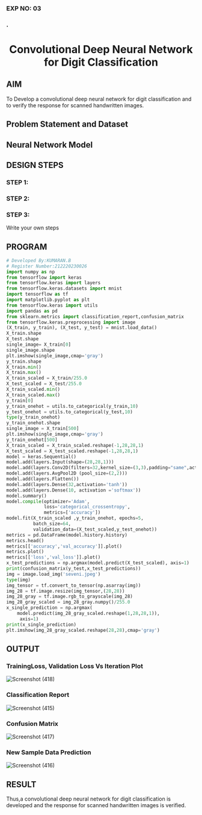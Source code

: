 ### EXP NO: 03

### .

# <p align = "center"> Convolutional Deep Neural Network for Digit Classification </p>

 

## AIM

To Develop a convolutional deep neural network for digit classification and to verify the response for scanned handwritten images.

## Problem Statement and Dataset


## Neural Network Model



## DESIGN STEPS

### STEP 1:

### STEP 2:

### STEP 3:

Write your own steps

## PROGRAM
```python
# Developed By:KUMARAN.B
# Register Number:212220230026
import numpy as np
from tensorflow import keras
from tensorflow.keras import layers
from tensorflow.keras.datasets import mnist
import tensorflow as tf
import matplotlib.pyplot as plt
from tensorflow.keras import utils
import pandas as pd
from sklearn.metrics import classification_report,confusion_matrix
from tensorflow.keras.preprocessing import image
(X_train, y_train), (X_test, y_test) = mnist.load_data()
X_train.shape
X_test.shape
single_image= X_train[0]
single_image.shape
plt.imshow(single_image,cmap='gray')
y_train.shape
X_train.min()
X_train.max()
X_train_scaled = X_train/255.0
X_test_scaled = X_test/255.0
X_train_scaled.min()
X_train_scaled.max()
y_train[0]
y_train_onehot = utils.to_categorical(y_train,10)
y_test_onehot = utils.to_categorical(y_test,10)
type(y_train_onehot)
y_train_onehot.shape
single_image = X_train[500]
plt.imshow(single_image,cmap='gray')
y_train_onehot[500]
X_train_scaled = X_train_scaled.reshape(-1,28,28,1)
X_test_scaled = X_test_scaled.reshape(-1,28,28,1)
model = keras.Sequential()
model.add(layers.Input(shape=(28,28,1))) 
model.add(layers.Conv2D(filters=32,kernel_size=(3,3),padding="same",activation='relu'))
model.add(layers.AvgPool2D (pool_size=(2,2)))
model.add(layers.Flatten())
model.add(layers.Dense(32,activation='tanh')) 
model.add(layers.Dense(10, activation ='softmax'))
model.summary()
model.compile(optimizer='Adam',
              loss='categorical_crossentropy',
              metrics=['accuracy'])
model.fit(X_train_scaled ,y_train_onehot, epochs=5,
          batch_size=64, 
          validation_data=(X_test_scaled,y_test_onehot))   
metrics = pd.DataFrame(model.history.history)  
metrics.head()
metrics[['accuracy','val_accuracy']].plot()
metrics.plot()
metrics[['loss','val_loss']].plot()
x_test_predictions = np.argmax(model.predict(X_test_scaled), axis=1)
print(confusion_matrix(y_test,x_test_predictions))
img = image.load_img('seveni.jpeg')
type(img)
img_tensor = tf.convert_to_tensor(np.asarray(img))
img_28 = tf.image.resize(img_tensor,(28,28))
img_28_gray = tf.image.rgb_to_grayscale(img_28)
img_28_gray_scaled = img_28_gray.numpy()/255.0
x_single_prediction = np.argmax(
    model.predict(img_28_gray_scaled.reshape(1,28,28,1)),
     axis=1)
print(x_single_prediction)
plt.imshow(img_28_gray_scaled.reshape(28,28),cmap='gray')
```


## OUTPUT

### TrainingLoss, Validation Loss Vs Iteration Plot
![Screenshot (418)](https://user-images.githubusercontent.com/75243072/190918454-60c012c1-778b-4c95-af31-ffcf1d8b031f.png)
 

### Classification Report
![Screenshot (415)](https://user-images.githubusercontent.com/75243072/190918470-9ff5bf7e-5dc5-4356-8b73-c2b4a8dbcba0.png)



### Confusion Matrix
![Screenshot (417)](https://user-images.githubusercontent.com/75243072/190918475-57826fe7-cc4b-40f4-9a92-9c295481bb1d.png)



### New Sample Data Prediction
![Screenshot (416)](https://user-images.githubusercontent.com/75243072/190918482-b415b8dc-4c73-469e-acd8-4c1449cb9f63.png)



## RESULT
Thus,a convolutional deep neural network for digit classification is developed and the response for scanned handwritten images is verified.


